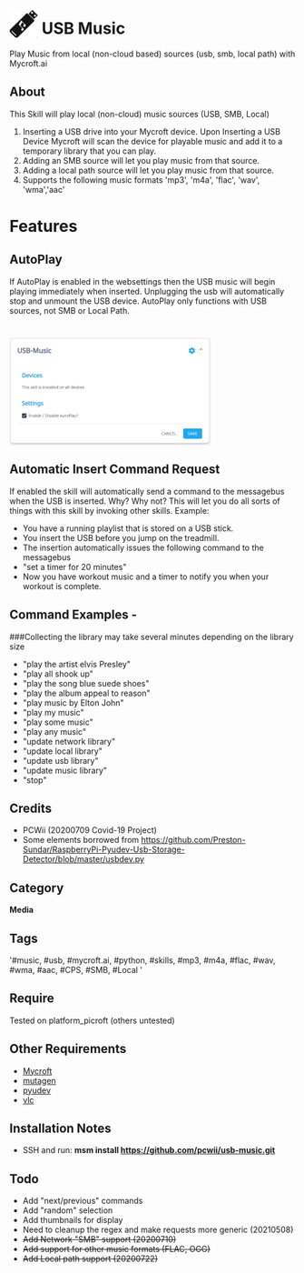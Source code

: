 # <img src='/images/usbmusic.png' card_color='#40DBB0' width='50' height='50' style='vertical-align:bottom'/> USB Music
Play Music from local (non-cloud based) sources (usb, smb, local path) with Mycroft.ai

## About 
This Skill will play local (non-cloud) music sources (USB, SMB, Local)
1. Inserting a USB drive into your Mycroft device. Upon Inserting a USB Device Mycroft
will scan the device for playable music and add it to a temporary library that you can play.
2. Adding an SMB source will let you play music from that source.
3. Adding a local path source will let you play music from that source.
4. Supports the following music formats 'mp3', 'm4a', 'flac', 'wav', 'wma','aac' 
# Features
## AutoPlay
If AutoPlay is enabled in the websettings then the USB music will begin playing immediately when inserted.
Unplugging the usb will automatically stop and unmount the USB device.
AutoPlay only functions with USB sources, not SMB or Local Path.
# <img src='/images/settings.png' card_color='#40DBB0' width='355' height='190' style='vertical-align:bottom'/>
## Automatic Insert Command Request
If enabled the skill will automatically send a command to the messagebus
when the USB is inserted.
Why? 
Why not?
This will let you do all sorts of things with this skill by invoking other skills.
Example:
- You have a running playlist that is stored on a USB stick.
- You insert the USB before you jump on the treadmill.
- The insertion automatically issues the following command to the messagebus
- "set a timer for 20 minutes"
- Now you have workout music and a timer to notify you when your workout is complete. 

## Command Examples - 
###Collecting the library may take several minutes depending on the library size
* "play the artist elvis Presley"
* "play all shook up"
* "play the song blue suede shoes"
* "play the album appeal to reason"
* "play music by Elton John"
* "play my music"
* "play some music"
* "play any music"
* "update network library"
* "update local library"
* "update usb library"
* "update music library"
* "stop"

## Credits 
* PCWii (20200709 Covid-19 Project)
* Some elements borrowed from https://github.com/Preston-Sundar/RaspberryPi-Pyudev-Usb-Storage-Detector/blob/master/usbdev.py
## Category
**Media**
## Tags
'#music, #usb, #mycroft.ai, #python, #skills, #mp3, #m4a, #flac, #wav, #wma, #aac, #CPS, #SMB, #Local '
## Require 
Tested on platform_picroft (others untested) 
## Other Requirements
- [Mycroft](https://docs.mycroft.ai/installing.and.running/installation)
- [mutagen](https://mutagen.readthedocs.io/en/latest/)
- [pyudev](https://pyudev.readthedocs.io/en/latest/)
- [vlc](https://www.videolan.org/index.html)
## Installation Notes
- SSH and run: <b>msm install https://github.com/pcwii/usb-music.git</b>
## Todo
- Add "next/previous" commands
- Add "random" selection
- Add thumbnails for display
- Need to cleanup the regex and make requests more generic (20210508)
- ~~Add Network "SMB" support (20200710)~~
- ~~Add support for other music formats (FLAC, OGG)~~
- ~~Add Local path support (20200722)~~